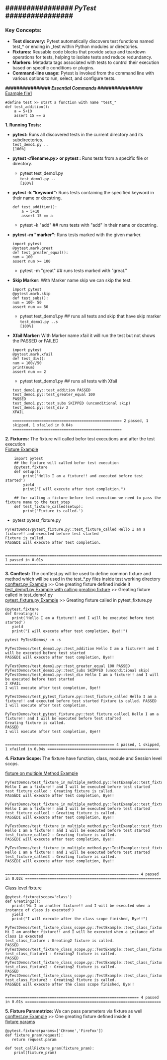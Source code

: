 ## ***################ PyTest ################***

### **Key Concepts:**
- **Test discovery:** Pytest automatically discovers test functions named test_* or ending in _test within Python modules or directories.  
- **Fixtures:** Reusable code blocks that provide setup and teardown operations for tests, helping to isolate tests and reduce redundancy.  
- **Markers:** Metadata tags associated with tests to control their execution based on specific conditions or plugins.   
- **Command-line usage:** Pytest is invoked from the command line with various options to run, select, and configure tests.  

***################ Essential Commands ################***  
[Example file1](./Selenium_practice/test_demo1.py)
```
#define test >> start a function with name "test_"
def test_addition():
    a = 5+10
    assert 15 == a
```

**1. Running Tests:**  
- **pytest:** Runs all discovered tests in the current directory and its subdirectories.  
`test_demo1.py ..                                                                                       [100%]`  
- **pytest <filename.py> or pytest <directory>:** Runs tests from a specific file or directory.  
    - pytest test_demo1.py  
`test_demo1.py ..                                                                                       [100%]`  
- **pytest -k "keyword":** Runs tests containing the specified keyword in their name or docstring.  
    ```
    def test_addition():
        a = 5+10
        assert 15 == a
    ```
    - pytest -k "add" ## runs tests with "add" in their name or docstring.  
- **pytest -m "marker":** Runs tests marked with the given marker.
    ```
    import pytest
    @pytest.mark.great
    def test_greater_equal():
    num = 100
    assert num >= 100
    ```
    - pytest -m "great" ## runs tests marked with "great."
- **Skip Marker:** With Marker name skip we can skip the test.
    ```
    import pytest
    @pytest.mark.skip
    def test_subs():
    num = 100- 50
    assert num == 50
    ```
    - pytest test_demo1.py ## runs all tests and skip that have skip marker  
    `test_demo1.py ..s                                                                  [100%]`  

- **Xfail Marker:** With Marker name xfail it will run the test but not shows the PASSED or FAILED
    ```
    import pytest
    @pytest.mark.xfail
    def test_div():
    num = 100//50
    print(num)
    assert num == 2
    ```
    - pytest test_demo1.py ## runs all tests with Xfail  
    ```
    test_demo1.py::test_addition PASSED
    test_demo1.py::test_greater_equal 100
    PASSED
    test_demo1.py::test_subs SKIPPED (unconditional skip)
    test_demo1.py::test_div 2
    XFAIL

    ================================================= 2 passed, 1 skipped, 1 xfailed in 0.04s =================================================
    ```

**2. Fixtures:**  The fixture will called befor test executions and after the test execution   
[Fixture Example](./Selenium_practice/pytest_fixture.py)
```
    import pytest
    ## the fixture will called befor test execution
    @pytest.fixture
    def setup():
        print('Hello I am a fixture!! and executed before test started')
        yield
        print("I will execute after test completion.")

    ## for calling a ficture before test execution we need to pass the fixture name to the test_step
    def test_fixture_called(setup):
        print('Fixture is called.')
```
    
- pytest pytest_fixture.py  
```
PyTestDemos/pytest_fixture.py::test_fixture_called Hello I am a fixture!! and executed before test started
Fixture is called.
PASSEDI will execute after test completion.


=============================================================================== 1 passed in 0.01s ================================================================================
```

**3. Conftest:**  The conftest.py will be used to define common fixture and method which will be used in the test_*.py files inside test working directory  
[conftest.py Example](./Selenium_practice/conftest.py) >> One greating fixture defined inside it   
[test_demo1.py Example with calling greating fixture](./Selenium_practice/test_demo1.py) >> Greating fixture called in test_demo1.py  
[pytest_fixture.py Example](./Selenium_practice/pytest_fixture.py) >> Greating fixture called in pytest_fixture.py  
```
@pytest.fixture
def Greating():
   print('Hello I am a fixture!! and I will be executed before test started')
   yield
   print("I will execute after test completion, Bye!!")
```
```
pytest PyTestDemos/ -v -s

PyTestDemos/test_demo1.py::test_addition Hello I am a fixture!! and I will be executed before test started
PASSEDI will execute after test completion, Bye!!

PyTestDemos/test_demo1.py::test_greater_equal 100 PASSED
PyTestDemos/test_demo1.py::test_subs SKIPPED (unconditional skip)
PyTestDemos/test_demo1.py::test_div Hello I am a fixture!! and I will be executed before test started
2 XFAIL 
I will execute after test completion, Bye!!

PyTestDemos/test_pytest_fixture.py::test_fixture_called Hello I am a fixture!! and executed before test started Fixture is called. PASSED 
I will execute after test completion.

PyTestDemos/test_pytest_fixture.py::test_fixture_called1 Hello I am a fixture!! and I will be executed before test started
Greating fixture is called.
PASSED
I will execute after test completion, Bye!!


================================================= 4 passed, 1 skipped, 1 xfailed in 0.04s ==================================================
```

**4. Fixture Scope:**  The fixture have function, class, module and Session level scops.  

[fixture on multiple Method Example](./Selenium_practice/test_fixture_in_multiple_method.py)   
```
PyTestDemos/test_fixture_in_multiple_method.py::TestExample::test_fixture_called Hello I am a fixture!! and I will be executed before test started
test_fixture_called : Greating fixture is called.
PASSEDI will execute after test completion, Bye!!

PyTestDemos/test_fixture_in_multiple_method.py::TestExample::test_fixture_called1 Hello I am a fixture!! and I will be executed before test started
test_fixture_called1 : Greating fixture is called.
PASSEDI will execute after test completion, Bye!!

PyTestDemos/test_fixture_in_multiple_method.py::TestExample::test_fixture_called2 Hello I am a fixture!! and I will be executed before test started
test_fixture_called2 : Greating fixture is called.
PASSEDI will execute after test completion, Bye!!

PyTestDemos/test_fixture_in_multiple_method.py::TestExample::test_fixture_called3 Hello I am a fixture!! and I will be executed before test started
test_fixture_called3 : Greating fixture is called.
PASSEDI will execute after test completion, Bye!!


============================================================ 4 passed in 0.02s =============================================================
```
[Class level fixture](./Selenium_practice/test_fixture_class_scope.py)   
```
@pytest.fixture(scope='class')
def Greating2():
   print('Hi I am another fixture!! and I will be executed when a instance of class is executed')
   yield
   print("I will execute after the class scope finished, Bye!!")
```
```
PyTestDemos/test_fixture_class_scope.py::TestExample::test_class_fixture Hi I am another fixture!! and I will be executed when a instance of class is executed
test_class_fixture : Greating2 fixture is called.
PASSED
PyTestDemos/test_fixture_class_scope.py::TestExample::test_class_fixture1 test_class_fixture1 : Greating2 fixture is called.
PASSED
PyTestDemos/test_fixture_class_scope.py::TestExample::test_class_fixture2 test_class_fixture2 : Greating2 fixture is called.
PASSED
PyTestDemos/test_fixture_class_scope.py::TestExample::test_class_fixture3 test_class_fixture3 : Greating2 fixture is called.
PASSEDI will execute after the class scope finished, Bye!!


============================================================ 4 passed in 0.01s =============================================================
```

**5. Fixture Parametrize:**  We can pass parameters via fixture as well  
[conftest.py Example](./Selenium_practice/conftest.py) >> One greating fixture defined inside it    
[fixture params](./Selenium_practice/test_fixture_parameterize.py)  
```
@pytest.fixture(params=['CHrome','FireFox'])
def fixture_pram(request):
   return request.param

def test_callFixture_pram(fixture_pram):
    print(fixture_pram)
``` 